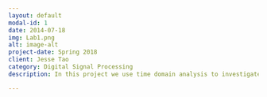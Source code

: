 ```yaml
---
layout: default
modal-id: 1
date: 2014-07-18
img: Lab1.png
alt: image-alt
project-date: Spring 2018
client: Jesse Tao
category: Digital Signal Processing
description: In this project we use time domain analysis to investigate some interesting features of some music tracks. These include, loudness, zero-crossing, windowing and spectral leaking, spectral centroids and spreads, spectral flatness, and spectral flux. We also go into some analysis of psychoacoustics such as a human's perception of frequencies and assigning these frequencies to a filterbank to use for future projects to analyse these music tracks further. To see more details of the project click <a href="http://boulderpogoraids.tk/Lab1">here</a>. And for the audio files of the project click <a href="https://github.com/auisgold/dsp/tree/master/audio">here</a>.

---
```

